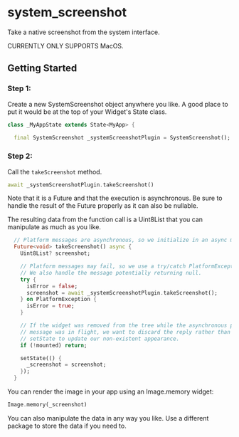 # system_screenshot

Take a native screenshot from the system interface.

CURRENTLY ONLY SUPPORTS MacOS.

## Getting Started

### Step 1:
Create a new SystemScreenshot object anywhere you like. A good place to put it would be at the top of
your Widget's State class.
```dart
class _MyAppState extends State<MyApp> {
  
  final SystemScreenshot _systemScreenshotPlugin = SystemScreenshot();
```

### Step 2:
Call the `takeScreenshot` method.

```dart
await _systemScreenshotPlugin.takeScreenshot()
```

Note that it is a Future and that the execution is asynchronous.
Be sure to handle the result of the Future properly as it can also be nullable.

The resulting data from the function call is a Uint8List that you can manipulate as much as you like.
```dart
  // Platform messages are asynchronous, so we initialize in an async method.
  Future<void> takeScreenshot() async {
    Uint8List? screenshot;

    // Platform messages may fail, so we use a try/catch PlatformException.
    // We also handle the message potentially returning null.
    try {
      isError = false;
      screenshot = await _systemScreenshotPlugin.takeScreenshot();
    } on PlatformException {
      isError = true;
    }

    // If the widget was removed from the tree while the asynchronous platform
    // message was in flight, we want to discard the reply rather than calling
    // setState to update our non-existent appearance.
    if (!mounted) return;

    setState(() {
      _screenshot = screenshot;
    });
  }
```

You can render the image in your app using an Image.memory widget:
```dart
Image.memory(_screenshot)
```

You can also manipulate the data in any way you like. Use a different package to store the data if you need to.